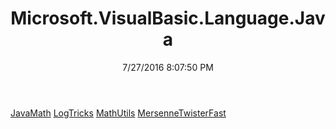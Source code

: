 ﻿---
title: Microsoft.VisualBasic.Language.Java
date: 7/27/2016 8:07:50 PM
---

[JavaMath](T-Microsoft.VisualBasic.Language.Java.JavaMath.html)
[LogTricks](T-Microsoft.VisualBasic.Language.Java.LogTricks.html)
[MathUtils](T-Microsoft.VisualBasic.Language.Java.MathUtils.html)
[MersenneTwisterFast](T-Microsoft.VisualBasic.Language.Java.MersenneTwisterFast.html)
